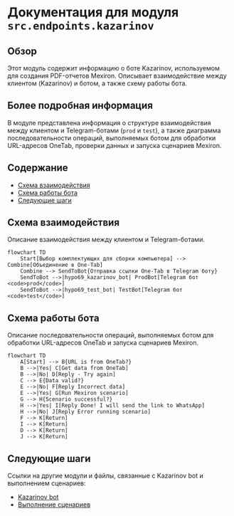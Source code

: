 # Документация для модуля `src.endpoints.kazarinov`

## Обзор

Этот модуль содержит информацию о боте Kazarinov, используемом для создания PDF-отчетов Mexiron. Описывает взаимодействие между клиентом (Kazarinov) и ботом, а также схему работы бота.

## Более подробная информация

В модуле представлена информация о структуре взаимодействия между клиентом и Telegram-ботами (`prod` и `test`), а также диаграмма последовательности операций, выполняемых ботом для обработки URL-адресов OneTab, проверки данных и запуска сценариев Mexiron.

## Содержание

- [Схема взаимодействия](#схема-взаимодействия)
- [Схема работы бота](#схема-работы-бота)
- [Следующие шаги](#следующие-шаги)

## Схема взаимодействия

Описание взаимодействия между клиентом и Telegram-ботами.

```mermaid
flowchart TD
    Start[Выбор комплектующих для сборки компьютера] --> Combine[Объединение в One-Tab]
    Combine --> SendToBot{Отправка ссылки One-Tab в Telegram боту}
    SendToBot -->|hypo69_kazarinov_bot| ProdBot[Telegram бот <code>prod</code>]
    SendToBot -->|hypo69_test_bot| TestBot[Telegram бот <code>test</code>]
```

## Схема работы бота

Описание последовательности операций, выполняемых ботом для обработки URL-адресов OneTab и запуска сценариев Mexiron.

```mermaid
flowchart TD
    A[Start] --> B{URL is from OneTab?}
    B -->|Yes| C[Get data from OneTab]
    B -->|No| D[Reply - Try again]
    C --> E{Data valid?}
    E -->|No| F[Reply Incorrect data]
    E -->|Yes| G[Run Mexiron scenario]
    G --> H{Scenario successful?}
    H -->|Yes| I[Reply Done! I will send the link to WhatsApp]
    H -->|No| J[Reply Error running scenario]
    F --> K[Return]
    I --> K[Return]
    D --> K[Return]
    J --> K[Return]
```

## Следующие шаги

Ссылки на другие модули и файлы, связанные с Kazarinov bot и выполнением сценариев:

- [Kazarinov bot](https://github.com/hypo69/hypotez/blob/master/src/endpoints/kazarinov/kazarinov_bot.md)
- [Выполнение сценариев](https://github.com/hypo69/hypotez/blob/master/src/endpoints/kazarinov/scenarios/README.MD)